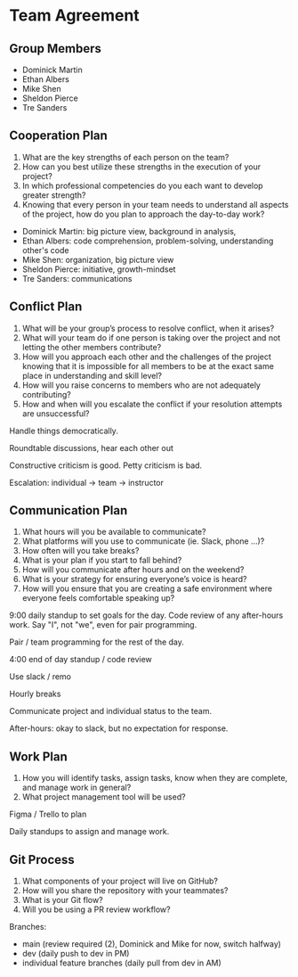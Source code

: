 # Team Agreement

## Group Members

- Dominick Martin
- Ethan Albers
- Mike Shen
- Sheldon Pierce
- Tre Sanders

## Cooperation Plan

1. What are the key strengths of each person on the team?
2. How can you best utilize these strengths in the execution of your project?
3. In which professional competencies do you each want to develop greater strength?
4. Knowing that every person in your team needs to understand all aspects of the project, how do you plan to approach the day-to-day work?
- Dominick Martin: big picture view, background in analysis, 
- Ethan Albers: code comprehension, problem-solving, understanding other's code
- Mike Shen: organization, big picture view
- Sheldon Pierce: initiative, growth-mindset
- Tre Sanders: communications

## Conflict Plan

1. What will be your group’s process to resolve conflict, when it arises?
2. What will your team do if one person is taking over the project and not letting the other members contribute?
3. How will you approach each other and the challenges of the project knowing that it is impossible for all members to be at the exact same place in understanding and skill level?
4. How will you raise concerns to members who are not adequately contributing?
5. How and when will you escalate the conflict if your resolution attempts are unsuccessful?

Handle things democratically.

Roundtable discussions, hear each other out

Constructive criticism is good.  Petty criticism is bad.

Escalation: individual -> team -> instructor

## Communication Plan

1. What hours will you be available to communicate?
2. What platforms will you use to communicate (ie. Slack, phone …)?
3. How often will you take breaks?
4. What is your plan if you start to fall behind?
5. How will you communicate after hours and on the weekend?
6. What is your strategy for ensuring everyone’s voice is heard?
7. How will you ensure that you are creating a safe environment where everyone feels comfortable speaking up?

9:00 daily standup to set goals for the day.  Code review of any after-hours work.  Say "I", not "we", even for pair programming.

Pair / team programming for the rest of the day.

4:00 end of day standup / code review

Use slack / remo

Hourly breaks

Communicate project and individual status to the team.

After-hours: okay to slack, but no expectation for response.

## Work Plan

1. How you will identify tasks, assign tasks, know when they are complete, and manage work in general?
2. What project management tool will be used?

Figma / Trello to plan

Daily standups to assign and manage work.


## Git Process

1. What components of your project will live on GitHub?
2. How will you share the repository with your teammates?
3. What is your Git flow?
4. Will you be using a PR review workflow?

Branches:
- main (review required (2), Dominick and Mike for now, switch halfway)
- dev (daily push to dev in PM)
- individual feature branches (daily pull from dev in AM)



